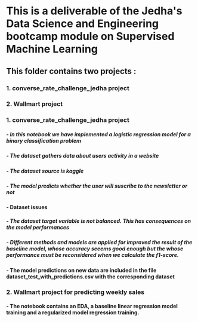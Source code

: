 # This is a deliverable of the Jedha's Data Science and Engineering bootcamp module on Supervised Machine Learning

## This folder contains two projects : 
  ### 1. converse_rate_challenge_jedha project
  ### 2. Wallmart project 


### 1. converse_rate_challenge_jedha project

##### - In this notebook we have implemented a logistic regression model for a binary classification problem
##### - The dataset gathers data about users activity in a website
##### - The dataset source is kaggle
##### - The model predicts whether the user will suscribe to the newsletter or not

#### - Dataset issues
#####  - The dataset target variable is not balanced. This has consequences on the model performances

##### - Different methods and models are applied for improved the result of the baseline model, whose accuracy seeems good enough but the whose performance must be reconsidered when we calculate the f1-score.

#### - The model predictions on new data are included in the file dataset_test_with_predictions.csv with the corresponding dataset

### 2. Wallmart project for predicting weekly sales 

#### - The notebook contains an EDA, a baseline linear regression model training and a regularized model regression training.
